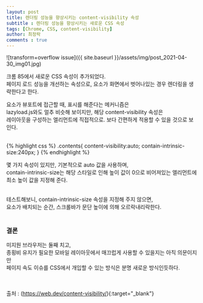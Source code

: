 ```yaml
---
layout: post
title: 렌더링 성능을 향상시키는 content-visibility 속성
subtitle : 렌더링 성능을 향상시키는 새로운 CSS 속성
tags: [Chrome, CSS, content-visibility]
author: 최정락
comments : true
---
```


![transform+overflow issue]({{ site.baseurl }}/assets/img/post_2021-04-30_img01.jpg)
<br>

크롬 85에서 새로운 CSS 속성이 추가되었다.  
페이지 로드 성능을 개선하는 속성으로, 요소가 화면에서 벗어나있는 경우 렌더링을 생략한다고 한다.
<br>

요소가 뷰포트에 접근할 때, 표시를 해준다는 메커니즘은  
lazyload.js와도 얼추 비슷해 보이지만, 해당 content-visibility 속성은  
레이아웃을 구성하는 엘리먼트에 직접적으로. 보다 간편하게 적용할 수 있을 것으로 보인다.  
<br>

{% highlight css %}
.contents{
    content-visibility:auto;
    contain-intrinsic-size:240px;
}
{% endhighlight %}
<br>

몇 가지 속성이 있지만, 기본적으로 auto 값을 사용하며,  
contain-intrinsic-size는 해당 스타일로 인해 높이 값이 0으로 비어져있는 엘리먼트에
최소 높이 값을 지정해 준다.  
<br>

테스트해보니,
contain-intrinsic-size 속성을 지정해 주지 않으면,  
요소가 배치되는 순간, 스크롤바가 문단 높이에 의해 오르락내리락한다.
<br><br>

### 결론
미지원 브라우저는 둘째 치고,  
종횡비 유지가 필요한 모바일 레이아웃에서 매끄럽게 사용할 수 있을지는 아직 의문이지만  
페이지 속도 이슈를 CSS에서 개입할 수 있는 방식은 분명 새로운 방식인듯하다.  
<br><br>

출처 : (https://web.dev/content-visibility/){:target="_blank"}